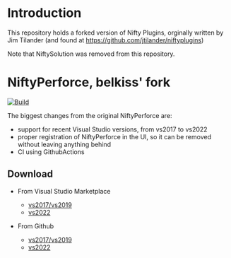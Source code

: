 Introduction
============

This repository holds a forked version of Nifty Plugins, orginally written by Jim Tilander (and found at https://github.com/jtilander/niftyplugins)

Note that NiftySolution was removed from this repository.

NiftyPerforce, belkiss' fork
============================

[![Build](https://github.com/belkiss/niftyplugins/actions/workflows/build-and-publish.yml/badge.svg)](https://github.com/belkiss/niftyplugins/actions/workflows/build-and-publish.yml)

The biggest changes from the original NiftyPerforce are:
  * support for recent Visual Studio versions, from vs2017 to vs2022
  * proper registration of NiftyPerforce in the UI, so it can be removed without leaving anything behind
  * CI using GithubActions

Download
--------

* From Visual Studio Marketplace
  - [vs2017/vs2019](https://marketplace.visualstudio.com/items?itemName=belkiss.NiftyPerforceLegacyBelkissFork)
  - [vs2022](https://marketplace.visualstudio.com/items?itemName=belkiss.NiftyPerforceBelkissFork)

* From Github
  - [vs2017/vs2019](https://github.com/belkiss/niftyplugins/releases/latest/download/NiftyPerforceLegacy.vsix)
  - [vs2022](https://github.com/belkiss/niftyplugins/releases/latest/download/NiftyPerforce.vsix)

